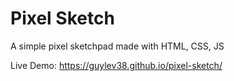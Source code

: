 # Pixel Sketch
A simple pixel sketchpad made with HTML, CSS, JS 

Live Demo: https://guylev38.github.io/pixel-sketch/
